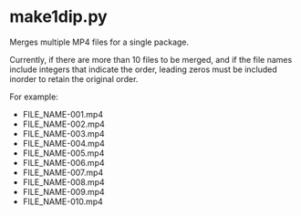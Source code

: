 # make1dip.py
Merges multiple MP4 files for a single package.

Currently, if there are more than 10 files to be merged, and if the file names include integers that indicate the order, leading zeros must be included inorder to retain the original order.

For example: 
- FILE_NAME-001.mp4 
- FILE_NAME-002.mp4 
- FILE_NAME-003.mp4 
- FILE_NAME-004.mp4 
- FILE_NAME-005.mp4 
- FILE_NAME-006.mp4 
- FILE_NAME-007.mp4 
- FILE_NAME-008.mp4 
- FILE_NAME-009.mp4 
- FILE_NAME-010.mp4 
